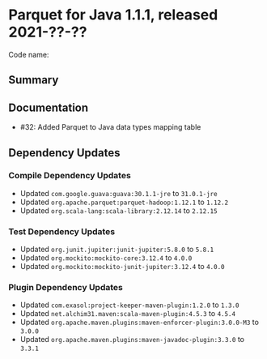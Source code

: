 # Parquet for Java 1.1.1, released 2021-??-??

Code name:

## Summary


## Documentation

* #32: Added Parquet to Java data types mapping table

## Dependency Updates

### Compile Dependency Updates

* Updated `com.google.guava:guava:30.1.1-jre` to `31.0.1-jre`
* Updated `org.apache.parquet:parquet-hadoop:1.12.1` to `1.12.2`
* Updated `org.scala-lang:scala-library:2.12.14` to `2.12.15`

### Test Dependency Updates

* Updated `org.junit.jupiter:junit-jupiter:5.8.0` to `5.8.1`
* Updated `org.mockito:mockito-core:3.12.4` to `4.0.0`
* Updated `org.mockito:mockito-junit-jupiter:3.12.4` to `4.0.0`

### Plugin Dependency Updates

* Updated `com.exasol:project-keeper-maven-plugin:1.2.0` to `1.3.0`
* Updated `net.alchim31.maven:scala-maven-plugin:4.5.3` to `4.5.4`
* Updated `org.apache.maven.plugins:maven-enforcer-plugin:3.0.0-M3` to `3.0.0`
* Updated `org.apache.maven.plugins:maven-javadoc-plugin:3.3.0` to `3.3.1`
